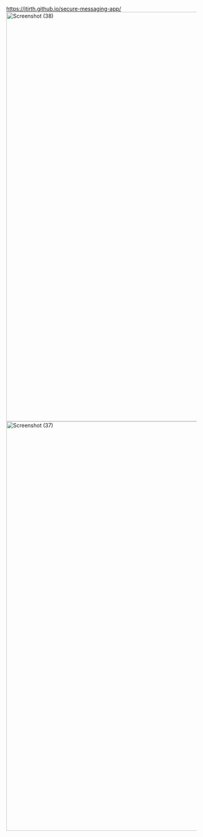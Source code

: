  https://jtirth.github.io/secure-messaging-app/
 <img width="1920" height="1080" alt="Screenshot (38)" src="https://github.com/user-attachments/assets/d4eef99b-781f-40e2-af49-b9d0c448ba6a" />
<img width="1920" height="1080" alt="Screenshot (37)" src="https://github.com/user-attachments/assets/612ed256-8cef-4ca3-a13c-d404e77fa055" />
